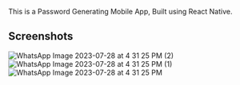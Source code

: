 This is a Password Generating Mobile App, Built using React Native.

## Screenshots
![WhatsApp Image 2023-07-28 at 4 31 25 PM (2)](https://github.com/ayushmangarg2003/Password-Generator-ReactNative/assets/105537793/e5e336a6-8e22-4e0b-9446-73907e1159d5) ![WhatsApp Image 2023-07-28 at 4 31 25 PM (1)](https://github.com/ayushmangarg2003/Password-Generator-ReactNative/assets/105537793/4ab062d7-d962-44eb-944c-295590184734) ![WhatsApp Image 2023-07-28 at 4 31 25 PM](https://github.com/ayushmangarg2003/Password-Generator-ReactNative/assets/105537793/5ae94a26-592b-4569-8e72-1085df4bf92d)
